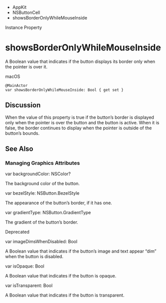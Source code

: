 

- AppKit
- NSButtonCell
-  showsBorderOnlyWhileMouseInside 

Instance Property

# showsBorderOnlyWhileMouseInside

A Boolean value that indicates if the button displays its border only when the pointer is over it.

macOS

``` source
@MainActor
var showsBorderOnlyWhileMouseInside: Bool { get set }
```

## Discussion

When the value of this property is true if the button’s border is displayed only when the pointer is over the button and the button is active. When it is false, the border continues to display when the pointer is outside of the button’s bounds.

## See Also

### Managing Graphics Attributes

var backgroundColor: NSColor?

The background color of the button.

var bezelStyle: NSButton.BezelStyle

The appearance of the button’s border, if it has one.

var gradientType: NSButton.GradientType

The gradient of the button’s border.

Deprecated

var imageDimsWhenDisabled: Bool

A Boolean value that indicates if the button’s image and text appear “dim” when the button is disabled.

var isOpaque: Bool

A Boolean value that indicates if the button is opaque.

var isTransparent: Bool

A Boolean value that indicates if the button is transparent.

